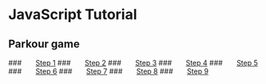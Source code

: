 # JavaScript Tutorial

## Parkour game
###&emsp;&emsp;[Step 1](parkour-game-with-javascript-v3.0/chapter2/en.md)
###&emsp;&emsp;[Step 2](parkour-game-with-javascript-v3.0/chapter3/en.md)
###&emsp;&emsp;[Step 3](parkour-game-with-javascript-v3.0/chapter4/en.md)
###&emsp;&emsp;[Step 4](parkour-game-with-javascript-v3.0/chapter5/en.md)
###&emsp;&emsp;[Step 5](parkour-game-with-javascript-v3.0/chapter6/en.md)
###&emsp;&emsp;[Step 6](parkour-game-with-javascript-v3.0/chapter7/en.md)
###&emsp;&emsp;[Step 7](parkour-game-with-javascript-v3.0/chapter8/en.md)
###&emsp;&emsp;[Step 8](parkour-game-with-javascript-v3.0/chapter9/en.md)
###&emsp;&emsp;[Step 9](parkour-game-with-javascript-v3.0/chapter10/en.md)
